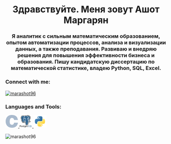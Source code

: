 <h1 align="center">Здравствуйте. Меня зовут Ашот Маргарян</h1>
<h3 align="center">Я аналитик с сильным математическим образованием, опытом автоматизации процессов, анализа и визуализации данных, а также преподавания. Развиваю и внедряю решения для повышения эффективности бизнеса и образования. Пишу кандидатскую диссертацию по математической статистике, владею Python, SQL, Excel.</h3>

<h3 align="left">Connect with me:</h3>
<p align="left">
<a href="https://instagram.com/marashot96" target="blank"><img align="center" src="https://raw.githubusercontent.com/rahuldkjain/github-profile-readme-generator/master/src/images/icons/Social/instagram.svg" alt="marashot96" height="30" width="40" /></a>
</p>

<h3 align="left">Languages and Tools:</h3>
<p align="left"> <a href="https://www.cprogramming.com/" target="_blank" rel="noreferrer"> <img src="https://raw.githubusercontent.com/devicons/devicon/master/icons/c/c-original.svg" alt="c" width="40" height="40"/> </a> <a href="https://www.postgresql.org" target="_blank" rel="noreferrer"> <img src="https://raw.githubusercontent.com/devicons/devicon/master/icons/postgresql/postgresql-original-wordmark.svg" alt="postgresql" width="40" height="40"/> </a> <a href="https://www.python.org" target="_blank" rel="noreferrer"> <img src="https://raw.githubusercontent.com/devicons/devicon/master/icons/python/python-original.svg" alt="python" width="40" height="40"/> </a> </p>

<p><img align="center" src="https://github-readme-stats.vercel.app/api/top-langs?username=marashot96&show_icons=true&locale=en&layout=compact" alt="marashot96" /></p>
